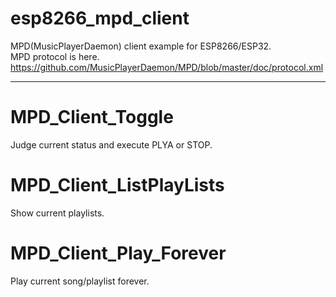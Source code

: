 # esp8266_mpd_client
MPD(MusicPlayerDaemon) client example for ESP8266/ESP32.    
MPD protocol is here.   
https://github.com/MusicPlayerDaemon/MPD/blob/master/doc/protocol.xml   

---

# MPD_Client_Toggle   
Judge current status and execute PLYA or STOP.   

# MPD_Client_ListPlayLists   
Show current playlists.   

# MPD_Client_Play_Forever   
Play current song/playlist forever.   

